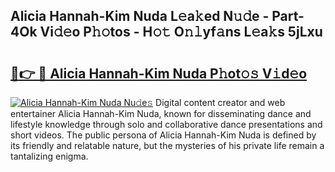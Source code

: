 ## Alicia Hannah-Kim Nuda L𝚎a𝚔ed N𝚞𝚍e - Part-4Ok Vi𝚍𝚎o P𝚑𝚘tos - H𝚘𝚝 O𝚗𝚕yf𝚊ns L𝚎a𝚔s 5jLxu

# <h2><a href="http://kfa12tp.oniu.top/?m=Alicia+Hannah-Kim+Nuda">🔗👉 🔴 Alicia Hannah-Kim Nuda P𝚑ot𝚘𝚜 V𝚒d𝚎o</a></h2>

[![Alicia Hannah-Kim Nuda Nu𝚍e𝚜](https://i.imgur.com/0qMVB7G.gif)](http://kfa12tp.oniu.top/?m=Alicia+Hannah-Kim+Nuda)
Digital content creator and web entertainer Alicia Hannah-Kim Nuda, known for disseminating dance and lifestyle knowledge through solo and collaborative dance presentations and short videos. The public persona of Alicia Hannah-Kim Nuda is defined by its friendly and relatable nature, but the mysteries of his private life remain a tantalizing enigma.  
